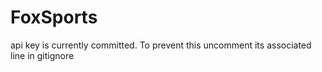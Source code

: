# FoxSports

api key is currently committed. To prevent this uncomment its associated line in gitignore
